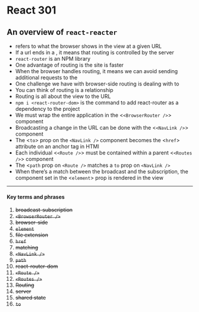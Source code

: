 # React 301
## An overview of `react-reacter`

- <Routing> refers to what the browser shows in the view at a given URL
- If a url ends in a <file extension>, it means that routing is controlled by the server
- `react-router` is an NPM library
- One advantage of <browser-side> routing is the site is faster
- When the browser handles routing, it means we can avoid sending additional requests to the <server>
- One challenge we have with browser-side routing is dealing with to <shared state>
- You can think of routing is a <broadcast-subscription> relationship
- Routing is all about <matching> the view to the URL
- `npm i <react-router-dom>` is the command to add react-router as a dependency to the project
- We must wrap the entire application in the <`<BrowserRouter />`> component
- Broadcasting a change in the URL can be done with the <`<NavLink />`> component
- The <`to`> prop on the `<NavLink />` component becomes the <`href`> attribute on an anchor tag in HTMl
- Each individual <`<Route />`> must be contained within a parent <`<Routes />`> component
- The <`path` prop on `<Route />` matches a `to` prop on `<NavLink />`
- When there’s a match between the broadcast and the subscription, the component set in the <`element`> prop is rendered in the view

---

#### Key terms and phrases
1. <s>broadcast-subscription</s>
2. <s>`<BrowserRouter />`</s>
3. <s>browser-side</s>
4. <s>`element`</s>
5. <s>file extension</s>
6. <s>`href`</s>
7. <s>matching</s>
8. <s>`<NavLink />`</s>
9. <s>`path`</s>
10. <s>react-router-dom</s>
11. <s>`<Route />`</s>
12. <s>`<Routes />`</s>
13. <s>Routing</s>
14. <s>server</s>
15. <s>shared state</s>
16. <s>`to`</s>